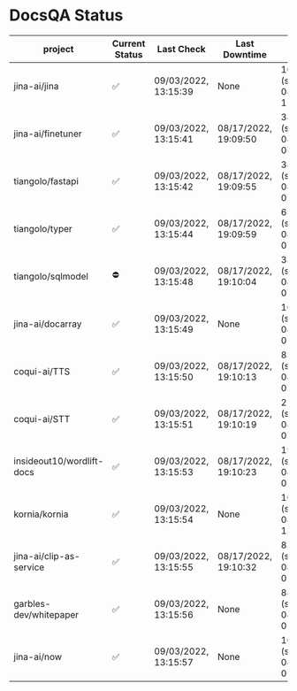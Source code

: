 # DocsQA Status

|         project         |Current Status|     Last Check     |   Last Downtime    |              % Uptime              |
|-------------------------|--------------|--------------------|--------------------|------------------------------------|
|jina-ai/jina             |✅            |09/03/2022, 13:15:39|None                |100.000 (since 08/29/2022, 11:24:14)|
|jina-ai/finetuner        |✅            |09/03/2022, 13:15:41|08/17/2022, 19:09:50|389.722 (since 08/15/2022, 07:09:42)|
|tiangolo/fastapi         |✅            |09/03/2022, 13:15:42|08/17/2022, 19:09:55|389.722 (since 08/15/2022, 07:09:42)|
|tiangolo/typer           |✅            |09/03/2022, 13:15:44|08/17/2022, 19:09:59|65.134 (since 08/15/2022, 07:09:42) |
|tiangolo/sqlmodel        |⛔️           |09/03/2022, 13:15:48|08/17/2022, 19:10:04|33.330 (since 08/15/2022, 07:09:42) |
|jina-ai/docarray         |✅            |09/03/2022, 13:15:49|None                |100.000 (since 08/24/2022, 01:39:12)|
|coqui-ai/TTS             |✅            |09/03/2022, 13:15:50|08/17/2022, 19:10:13|83.867 (since 08/15/2022, 07:09:42) |
|coqui-ai/STT             |✅            |09/03/2022, 13:15:51|08/17/2022, 19:10:19|213.260 (since 08/15/2022, 07:09:42)|
|insideout10/wordlift-docs|✅            |09/03/2022, 13:15:53|08/17/2022, 19:10:23|199.249 (since 08/15/2022, 07:09:42)|
|kornia/kornia            |✅            |09/03/2022, 13:15:54|None                |100.000 (since 08/30/2022, 13:49:49)|
|jina-ai/clip-as-service  |✅            |09/03/2022, 13:15:55|08/17/2022, 19:10:32|83.907 (since 08/15/2022, 07:09:42) |
|garbles-dev/whitepaper   |✅            |09/03/2022, 13:15:56|None                |88.405 (since 08/24/2022, 01:39:12) |
|jina-ai/now              |✅            |09/03/2022, 13:15:57|None                |100.000 (since 08/24/2022, 01:39:12)|
